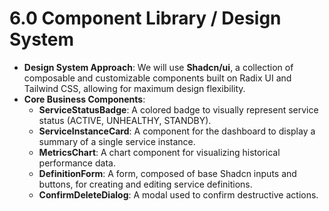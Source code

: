 # **6.0 Component Library / Design System**

* **Design System Approach**: We will use **Shadcn/ui**, a collection of composable and customizable components built on Radix UI and Tailwind CSS, allowing for maximum design flexibility.  
* **Core Business Components**:  
  * **ServiceStatusBadge**: A colored badge to visually represent service status (ACTIVE, UNHEALTHY, STANDBY).  
  * **ServiceInstanceCard**: A component for the dashboard to display a summary of a single service instance.  
  * **MetricsChart**: A chart component for visualizing historical performance data.  
  * **DefinitionForm**: A form, composed of base Shadcn inputs and buttons, for creating and editing service definitions.  
  * **ConfirmDeleteDialog**: A modal used to confirm destructive actions.
